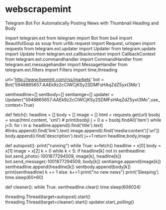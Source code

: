 # webscrapemint
Telegram Bot For Automatically Posting News with Thumbnail Heading and Body

import telegram.ext
from telegram import Bot
from bs4 import BeautifulSoup as soup
from urllib.request import Request, urlopen
import requests
from telegram.ext.updater import Updater
from telegram.update import Update
from telegram.ext.callbackcontext import CallbackContext
from telegram.ext.commandhandler import CommandHandler
from telegram.ext.messagehandler import MessageHandler
from telegram.ext.filters import Filters
import time,threading


url='http://www.livemint.com/rss/markets'
bot = Bot('5948865657:AAEk9z2cCIWCjKSy2SDMFsHAqZdZ5yxt3Mo')


sentheadline=[]
sentbody=[]
sentiamge=[]
updater = Updater("5948865657:AAEk9z2cCIWCjKSy2SDMFsHAqZdZ5yxt3Mo",use_context=True)

def fetch():
    headline = []
    body = []
    image = []
    html = requests.get(url)
    bsobj = soup(html.content, 'xml')
    # print(bsobj)
    j = 0
    a = bsobj.findAll('item')
    while j<5:
        for i in a:
            headline.append(i.find('title').text)
            #links.append(i.find('link').text)
            image.append(i.find('media:content')['url'])
            body.append(i.find('description').text)
            j+=1
    return headline,body,image

def autopost():
    print("running")
    while True:
        x=fetch()
        headline = x[0]
        body = x[1]
        image = x[2]
        k = 0
        while k < 5:
                if headline[k] not in sentheadline:
                    bot.send_photo(-1001877294509, image[k], headline[k])
                    bot.send_message(-1001877294509, body[k])
                    sentiamge.append(image[k])
                    sentheadline.append(headline[k])
                    sentbody.append(body[k])
                    print(sentheadline)
                    k += 1
                else:
                    k+=1
                    print("no new news")
        print('Sleeping')
        time.sleep(60*60)

def cleaner():
    while True:
        sentheadline.clear()
        time.sleep(60*60*24)

threading.Thread(target=autopost).start()
threading.Thread(target=cleaner).start()
updater.start_polling()
